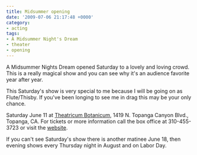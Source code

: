 ```yaml
---
title: Midsummer opening
date: '2009-07-06 21:17:48 +0000'
category:
- acting
tags:
- A Midsummer Night's Dream
- theater
- opening
---
```

A Midsummer Nights Dream opened Saturday to a lovely and loving crowd. This is a
really magical show and you can see why it's an audience favorite year after
year.

This Saturday's show is very special to me because I will be going on as
Flute/Thisby. If you've been longing to see me in drag this may be your only
chance.

Saturday June 11 at [Theatricum Botanicum](https://theatricum.com/), 1419 N.
Topanga Canyon Blvd., Topanga, CA. For tickets or more information call the box
office at 310-455-3723 or visit the
[website](https://theatricum.com/).

If you can't see Saturday's show there is another matinee June 18, then evening
shows every Thursday night in August and on Labor Day.

